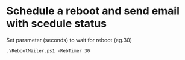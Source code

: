 # Schedule a reboot and send email with scedule status

Set parameter (seconds) to wait for reboot (eg.30)
```
.\RebootMailer.ps1 -RebTimer 30
```
